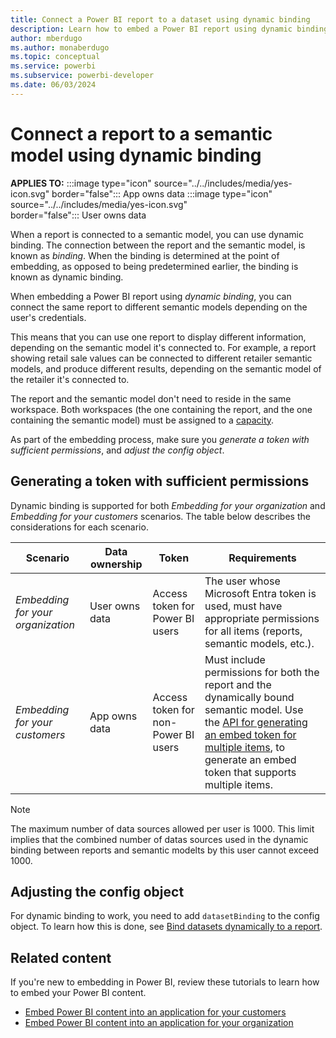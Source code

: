 ```yaml
---
title: Connect a Power BI report to a dataset using dynamic binding
description: Learn how to embed a Power BI report using dynamic binding.
author: mberdugo
ms.author: monaberdugo
ms.topic: conceptual
ms.service: powerbi
ms.subservice: powerbi-developer
ms.date: 06/03/2024
---
```


# Connect a report to a semantic model using dynamic binding

**APPLIES TO:** :::image type="icon" source="../../includes/media/yes-icon.svg" border="false":::&nbsp;App&nbsp;owns&nbsp;data :::image type="icon" source="../../includes/media/yes-icon.svg" border="false":::&nbsp;User&nbsp;owns&nbsp;data

When a report is connected to a semantic model, you can use dynamic binding. The connection between the report and the semantic model, is known as *binding*. When the binding is determined at the point of embedding, as opposed to being predetermined earlier, the binding is known as dynamic binding.

When embedding a Power BI report using *dynamic binding*, you can connect the same report to different semantic models depending on the user's credentials.

This means that you can use one report to display different information, depending on the semantic model it's connected to. For example, a report showing retail sale values can be connected to different retailer semantic models, and produce different results, depending on the semantic model of the retailer it's connected to.

The report and the semantic model don't need to reside in the same workspace. Both workspaces (the one containing the report, and the one containing the semantic model) must be assigned to a [capacity](azure-pbie-create-capacity.md).

As part of the embedding process, make sure you *generate a token with sufficient permissions*, and *adjust the config object*.

## Generating a token with sufficient permissions

Dynamic binding is supported for both *Embedding for your organization* and *Embedding for your customers* scenarios. The table below describes the considerations for each scenario.

|Scenario  |Data ownership  |Token  |Requirements  |
|---------|---------|---------|---------|
|*Embedding for your organization*    |User owns data         |Access token for Power BI users         |The user whose Microsoft Entra token is used, must have appropriate permissions for all items (reports, semantic models, etc.).         |
|*Embedding for your customers*     |App owns data         |Access token for non-Power BI users         |Must include permissions for both the report and the dynamically bound semantic model. Use the [API for generating an embed token for multiple items](/rest/api/power-bi/embed-token/generate-token), to generate an embed token that supports multiple items.         |

>[!NOTE]
> The maximum number of data sources allowed per user is 1000. This limit implies that the combined number of datas sources used in the dynamic binding between reports and semantic modelts by this user cannot exceed 1000.

## Adjusting the config object

For dynamic binding to work, you need to add `datasetBinding` to the config object. To learn how this is done, see [Bind datasets dynamically to a report](/javascript/api/overview/powerbi/bind-report-datasets).

## Related content

If you're new to embedding in Power BI, review these tutorials to learn how to embed your Power BI content.

* [Embed Power BI content into an application for your customers](embed-sample-for-customers.md)
* [Embed Power BI content into an application for your organization](embed-sample-for-your-organization.md)

